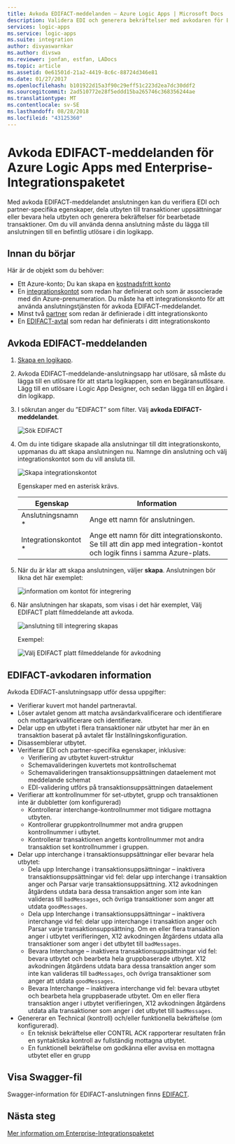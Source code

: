 ```yaml
---
title: Avkoda EDIFACT-meddelanden – Azure Logic Apps | Microsoft Docs
description: Validera EDI och generera bekräftelser med avkodaren för EDIFACT-meddelande för Azure Logic Apps med Enterprise-Integrationspaket
services: logic-apps
ms.service: logic-apps
ms.suite: integration
author: divyaswarnkar
ms.author: divswa
ms.reviewer: jonfan, estfan, LADocs
ms.topic: article
ms.assetid: 0e61501d-21a2-4419-8c6c-88724d346e81
ms.date: 01/27/2017
ms.openlocfilehash: b101922d15a3f90c29eff51c223d2ea7dc30ddf2
ms.sourcegitcommit: 2ad510772e28f5eddd15ba265746c368356244ae
ms.translationtype: MT
ms.contentlocale: sv-SE
ms.lasthandoff: 08/28/2018
ms.locfileid: "43125360"
---
```

# <a name="decode-edifact-messages-for-azure-logic-apps-with-the-enterprise-integration-pack"></a>Avkoda EDIFACT-meddelanden för Azure Logic Apps med Enterprise-Integrationspaketet

Med avkoda EDIFACT-meddelandet anslutningen kan du verifiera EDI och partner-specifika egenskaper, dela utbyten till transaktioner uppsättningar eller bevara hela utbyten och generera bekräftelser för bearbetade transaktioner. Om du vill använda denna anslutning måste du lägga till anslutningen till en befintlig utlösare i din logikapp.

## <a name="before-you-start"></a>Innan du börjar

Här är de objekt som du behöver:

* Ett Azure-konto; Du kan skapa en [kostnadsfritt konto](https://azure.microsoft.com/free)
* En [integrationskontot](logic-apps-enterprise-integration-create-integration-account.md) som redan har definierat och som är associerade med din Azure-prenumeration. Du måste ha ett integrationskonto för att använda anslutningstjänsten för avkoda EDIFACT-meddelandet. 
* Minst två [partner](logic-apps-enterprise-integration-partners.md) som redan är definierade i ditt integrationskonto
* En [EDIFACT-avtal](logic-apps-enterprise-integration-edifact.md) som redan har definierats i ditt integrationskonto

## <a name="decode-edifact-messages"></a>Avkoda EDIFACT-meddelanden

1. [Skapa en logikapp](quickstart-create-first-logic-app-workflow.md).

2. Avkoda EDIFACT-meddelande-anslutningsapp har utlösare, så måste du lägga till en utlösare för att starta logikappen, som en begäransutlösare. Lägg till en utlösare i Logic App Designer, och sedan lägga till en åtgärd i din logikapp.

3. I sökrutan anger du ”EDIFACT” som filter. Välj **avkoda EDIFACT-meddelandet**.
   
    ![Sök EDIFACT](./media/logic-apps-enterprise-integration-edifact-decode/edifactdecodeimage1.png)

3. Om du inte tidigare skapade alla anslutningar till ditt integrationskonto, uppmanas du att skapa anslutningen nu. Namnge din anslutning och välj integrationskontot som du vill ansluta till.
   
    ![Skapa integrationskontot](./media/logic-apps-enterprise-integration-edifact-decode/edifactdecodeimage2.png)

    Egenskaper med en asterisk krävs.

    | Egenskap  | Information |
    | --- | --- |
    | Anslutningsnamn * |Ange ett namn för anslutningen. |
    | Integrationskontot * |Ange ett namn för ditt integrationskonto. Se till att din app med integration-kontot och logik finns i samma Azure-plats. |

4. När du är klar att skapa anslutningen, väljer **skapa**. Anslutningen bör likna det här exemplet:

    ![information om kontot för integrering](./media/logic-apps-enterprise-integration-edifact-decode/edifactdecodeimage3.png)  

5. När anslutningen har skapats, som visas i det här exemplet, Välj EDIFACT platt filmeddelande att avkoda.

    ![anslutning till integrering skapas](./media/logic-apps-enterprise-integration-edifact-decode/edifactdecodeimage4.png)  

    Exempel:

    ![Välj EDIFACT platt filmeddelande för avkodning](./media/logic-apps-enterprise-integration-edifact-decode/edifactdecodeimage5.png)  

## <a name="edifact-decoder-details"></a>EDIFACT-avkodaren information

Avkoda EDIFACT-anslutningsapp utför dessa uppgifter: 

* Verifierar kuvert mot handel partneravtal.
* Löser avtalet genom att matcha avsändarkvalificerare och identifierare och mottagarkvalificerare och identifierare.
* Delar upp en utbytet i flera transaktioner när utbytet har mer än en transaktion baserat på avtalet får Inställningskonfiguration.
* Disassemblerar utbytet.
* Verifierar EDI och partner-specifika egenskaper, inklusive:
  * Verifiering av utbytet kuvert-struktur
  * Schemavalideringen kuvertets mot kontrollschemat
  * Schemavalideringen transaktionsuppsättningen dataelement mot meddelande schemat
  * EDI-validering utförs på transaktionsuppsättningen dataelement
* Verifierar att kontrollnummer för set-utbytet, grupp och transaktionen inte är dubbletter (om konfigurerad) 
  * Kontrollerar interchange-kontrollnummer mot tidigare mottagna utbyten. 
  * Kontrollerar gruppkontrollnummer mot andra gruppen kontrollnummer i utbytet. 
  * Kontrollerar transaktionen angetts kontrollnummer mot andra transaktion set kontrollnummer i gruppen.
* Delar upp interchange i transaktionsuppsättningar eller bevarar hela utbytet:
  * Dela upp Interchange i transaktionsuppsättningar – inaktivera transaktionsuppsättningar vid fel: delar upp interchange i transaktion anger och Parsar varje transaktionsuppsättning. 
  X12 avkodningen åtgärdens utdata bara dessa transaktion anger som inte kan valideras till `badMessages`, och övriga transaktioner som anger att utdata `goodMessages`.
  * Dela upp Interchange i transaktionsuppsättningar – inaktivera interchange vid fel: delar upp interchange i transaktion anger och Parsar varje transaktionsuppsättning. 
  Om en eller flera transaktion anger i utbytet verifieringen, X12 avkodningen åtgärdens utdata alla transaktioner som anger i det utbytet till `badMessages`.
  * Bevara Interchange – inaktivera transaktionsuppsättningar vid fel: bevara utbytet och bearbeta hela gruppbaserade utbytet. 
  X12 avkodningen åtgärdens utdata bara dessa transaktion anger som inte kan valideras till `badMessages`, och övriga transaktioner som anger att utdata `goodMessages`.
  * Bevara Interchange – inaktivera interchange vid fel: bevara utbytet och bearbeta hela gruppbaserade utbytet. 
  Om en eller flera transaktion anger i utbytet verifieringen, X12 avkodningen åtgärdens utdata alla transaktioner som anger i det utbytet till `badMessages`.
* Genererar en Technical (kontroll) och/eller funktionella bekräftelse (om konfigurerad).
  * En teknisk bekräftelse eller CONTRL ACK rapporterar resultaten från en syntaktiska kontroll av fullständig mottagna utbytet.
  * En funktionell bekräftelse om godkänna eller avvisa en mottagna utbytet eller en grupp

## <a name="view-swagger-file"></a>Visa Swagger-fil
Swagger-information för EDIFACT-anslutningen finns [EDIFACT](/connectors/edifact/).

## <a name="next-steps"></a>Nästa steg
[Mer information om Enterprise-Integrationspaketet](logic-apps-enterprise-integration-overview.md "Lär dig mer om Enterprise-Integrationspaket") 

